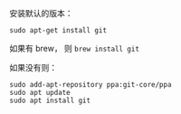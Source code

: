 安装默认的版本：

```
sudo apt-get install git
```

如果有 brew， 则 `brew install git`

如果没有则：

```
sudo add-apt-repository ppa:git-core/ppa
sudo apt update
sudo apt install git
```
